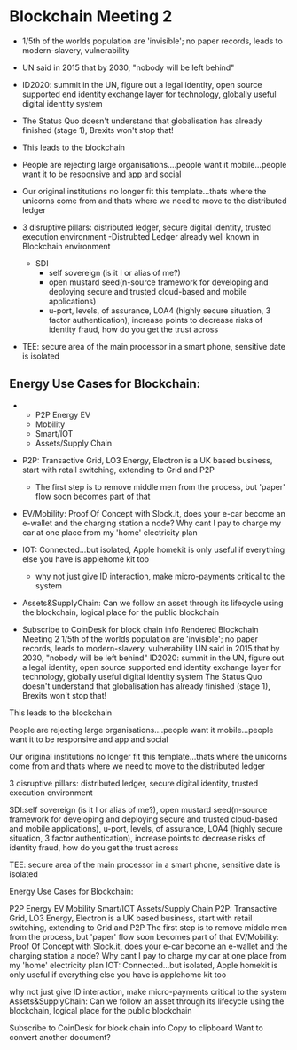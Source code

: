 # Blockchain Meeting 2

- 1/5th of the worlds population are &#39;invisible&#39;; no paper records, leads to modern-slavery, vulnerability
- UN said in 2015 that by 2030, &quot;nobody will be left behind&quot;
- ID2020: summit in the UN, figure out a legal identity, open source supported end identity exchange layer for technology, globally useful digital identity system
- The Status Quo doesn&#39;t understand that globalisation has already finished (stage 1), Brexits won&#39;t stop that!

- This leads to the blockchain
- People are rejecting large organisations….people want it mobile…people want it to be responsive and app and social

- Our original institutions no longer fit this template…thats where the unicorns come from and thats where we need to move to the distributed ledger

- 3 disruptive pillars: distributed ledger, secure digital identity, trusted execution environment
	-Distrubted Ledger already well known in Blockchain environment
	- SDI
		- self sovereign (is it I or alias of me?)
		- open mustard seed(n-source framework for developing and deploying secure and trusted cloud-based and mobile applications)
		- u-port, levels, of assurance, LOA4 (highly secure situation, 3 factor authentication), increase points to decrease risks of identity fraud, how do you get the trust across

- TEE: secure area of the main processor in a smart phone, sensitive date is isolated

## Energy Use Cases for Blockchain:

-
  - P2P Energy EV
  - Mobility
  - Smart/IOT
  - Assets/Supply Chain

- P2P: Transactive Grid, LO3 Energy, Electron is a UK based business, start with retail switching, extending to Grid and P2P
  - The first step is to remove middle men from the process, but &#39;paper&#39; flow soon becomes part of that
- EV/Mobility: Proof Of Concept with Slock.it, does your e-car become an e-wallet and the charging station a node? Why cant I pay to charge my car at one place from my &#39;home&#39; electricity plan
- IOT: Connected...but isolated, Apple homekit is only useful if everything else you have is applehome kit too
  - why not just give ID interaction, make micro-payments critical to the system

- Assets&amp;SupplyChain: Can we follow an asset through its lifecycle using the blockchain, logical place for the public blockchain
- Subscribe to CoinDesk for block chain info
Rendered
Blockchain Meeting 2
1/5th of the worlds population are 'invisible'; no paper records, leads to modern-slavery, vulnerability
UN said in 2015 that by 2030, "nobody will be left behind"
ID2020: summit in the UN, figure out a legal identity, open source supported end identity exchange layer for technology, globally useful digital identity system
The Status Quo doesn't understand that globalisation has already finished (stage 1), Brexits won't stop that!

This leads to the blockchain

People are rejecting large organisations….people want it mobile…people want it to be responsive and app and social

Our original institutions no longer fit this template…thats where the unicorns come from and thats where we need to move to the distributed ledger

3 disruptive pillars: distributed ledger, secure digital identity, trusted execution environment

SDI:self sovereign (is it I or alias of me?), open mustard seed(n-source framework for developing and deploying secure and trusted cloud-based and mobile applications), u-port, levels, of assurance, LOA4 (highly secure situation, 3 factor authentication), increase points to decrease risks of identity fraud, how do you get the trust across

TEE: secure area of the main processor in a smart phone, sensitive date is isolated

Energy Use Cases for Blockchain:

P2P Energy EV
Mobility
Smart/IOT
Assets/Supply Chain
P2P: Transactive Grid, LO3 Energy, Electron is a UK based business, start with retail switching, extending to Grid and P2P
The first step is to remove middle men from the process, but 'paper' flow soon becomes part of that
EV/Mobility: Proof Of Concept with Slock.it, does your e-car become an e-wallet and the charging station a node? Why cant I pay to charge my car at one place from my 'home' electricity plan
IOT: Connected...but isolated, Apple homekit is only useful if everything else you have is applehome kit too

why not just give ID interaction, make micro-payments critical to the system
Assets&SupplyChain: Can we follow an asset through its lifecycle using the blockchain, logical place for the public blockchain

Subscribe to CoinDesk for block chain info
Copy to clipboard
Want to convert another document?

